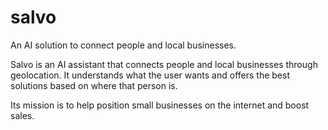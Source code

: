 # salvo
An AI solution to connect people and local businesses.

Salvo is an AI assistant that connects people and local businesses through geolocation. It understands what the user wants and offers the best solutions based on where that person is.

Its mission is to help position small businesses on the internet and boost sales.
